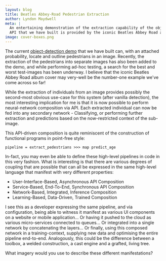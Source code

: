 ```yaml
---
layout: blog
title: Beatles Abbey-Road Pedestrian Extraction
author: Lyndon Maydwell
meta: |
  An entertaining demonstration of the extraction capability of the object-detection
  API that we have built is provided by the iconic Beatles Abbey Road album cover.
image: cover-boxes.png
---
```

The current [object-detection demo](/object-detector) that we have built can,
with an attached probability, locate and outline pedestrians in an image.
Recently, the extraction of the pedestrians into separate images has also
been added to the demo, and while performing ad-hoc testing, a search for
the best and worst test-images has been underway. I believe that the
iconic Beatles Abbey Road album cover may very-well be the number-one
example we've come across so far!

<!--more-->

While the extraction of individuals from an image provides possibly the
second-most obvious use-case for this system (after vanilla detection),
the most interesting implication for me is that it is now possible to
perform neural-network composition via API. Each extracted individual
can now be fed into any secondary network - Classifying, or performing
further extraction and predictions based on the now-restricted context
of the sub-image.

This API-driven composition is quite reminiscent of the construction of functional
programs in point-free style:

	pipeline = extract_pedestrians >>> map predict_age

In-fact, you may even be able to define these high-level pipelines in code
in this very fashion. What is interesting is that there are various degrees
of coupling that are possible that can all be expressed in the same
high-level language that manifest with very different properties:

* User-Interface-Based, Asynchronous API Composition
* Service-Based, End-To-End, Synchronous API Composition
* Network-Based, Integrated, Inference Composition
* Learning-Based, Data-Driven, Trained Composition

I see this as a developer expressing the same pipeline, and via configuration,
being able to witness it manifest as various UI components on a website or
mobile application... Or having it pushed to the cloud as various micro-services
connected to queues... Or integrated into a single network by concatenating the
layers... Or finally, using this composed network in a training-context, supplying
new data and optimising the entire pipeline end-to-end. Analogously, this
could be the difference between a toolbox, a welded construction, a cast
engine and a grafted, living tree.

What imagery would you use to describe these different manifestations?

